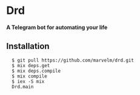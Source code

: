 # Drd

**A Telegram bot for automating your life**

## Installation
```
  $ git pull https://github.com/marvelm/drd.git
  $ mix deps.get
  $ mix deps.compile
  $ mix compile
  $ iex -S mix
  Drd.main
```
